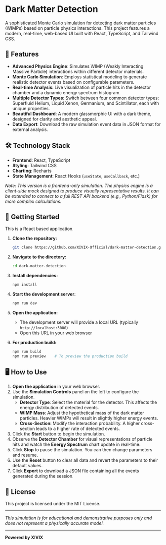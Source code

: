 # Dark Matter Detection

A sophisticated Monte Carlo simulation for detecting dark matter particles (WIMPs) based on particle physics interactions. This project features a modern, real-time, web-based UI built with React, TypeScript, and Tailwind CSS.

## 🌌 Features

-   **Advanced Physics Engine**: Simulates WIMP (Weakly Interacting Massive Particle) interactions within different detector materials.
-   **Monte Carlo Simulation**: Employs statistical modeling to generate realistic detector events based on configurable parameters.
-   **Real-time Analysis**: Live visualization of particle hits in the detector chamber and a dynamic energy spectrum histogram.
-   **Multiple Detector Types**: Switch between four common detector types: Superfluid Helium, Liquid Xenon, Germanium, and Scintillator, each with unique properties.
-   **Beautiful Dashboard**: A modern glassmorphic UI with a dark theme, designed for clarity and aesthetic appeal.
-   **Data Export**: Download the raw simulation event data in JSON format for external analysis.

## 🛠️ Technology Stack

-   **Frontend**: React, TypeScript
-   **Styling**: Tailwind CSS
-   **Charting**: Recharts
-   **State Management**: React Hooks (`useState`, `useCallback`, etc.)

*Note: This version is a frontend-only simulation. The physics engine is a client-side mock designed to produce visually representative results. It can be extended to connect to a full REST API backend (e.g., Python/Flask) for more complex calculations.*

## 🚀 Getting Started

This is a React based application.

1.  **Clone the repository:**
    ```bash
    git clone https://github.com/XIVIX-Official/dark-matter-detection.git
    ```

2.  **Navigate to the directory:**
    ```bash
    cd dark-matter-detection
    ```

3.  **Install dependencies:**
    ```bash
    npm install
    ```

4.  **Start the development server:**
    ```bash
    npm run dev
    ```

5.  **Open the application:**
    - The development server will provide a local URL (typically `http://localhost:3000`)
    - Open this URL in your web browser
    
6.  **For production build:**
    ```bash
    npm run build
    npm run preview    # To preview the production build
    ```

## 🖥️ How to Use

1.  **Open the application** in your web browser.
2.  Use the **Simulation Controls** panel on the left to configure the simulation.
    -   **Detector Type**: Select the material for the detector. This affects the energy distribution of detected events.
    -   **WIMP Mass**: Adjust the hypothetical mass of the dark matter particles. Heavier WIMPs will result in slightly higher energy events.
    -   **Cross-Section**: Modify the interaction probability. A higher cross-section leads to a higher rate of detected events.
3.  Click the **Start** button to begin the simulation.
4.  Observe the **Detector Chamber** for visual representations of particle hits and watch the **Energy Spectrum** chart update in real-time.
5.  Click **Stop** to pause the simulation. You can then change parameters and resume.
6.  Use the **Reset** button to clear all data and revert the parameters to their default values.
7.  Click **Export** to download a JSON file containing all the events generated during the session.

## 📄 License

This project is licensed under the MIT License.

---

*This simulation is for educational and demonstrative purposes only and does not represent a physically accurate model.*

---

**Powered by XIVIX**
